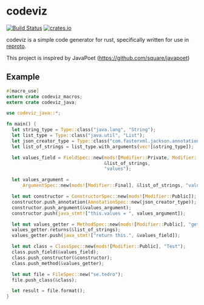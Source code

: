 # codeviz

[![Build Status](https://travis-ci.org/udoprog/codeviz.svg?branch=master)](https://travis-ci.org/udoprog/codeviz)
[![crates.io](https://img.shields.io/crates/v/codeviz.svg?maxAge=2592000)](https://crates.io/crates/codeviz)

codeviz is a simple code generator for rust, specifically written for use in [reproto][reproto].

This project is inspired by JavaPoet (https://github.com/square/javapoet)

[reproto]: https://github.com/udoprog/reproto

## Example

```rust
#[macro_use]
extern crate codeviz_macros;
extern crate codeviz_java;

use codeviz_java::*;

fn main() {
  let string_type = Type::class("java.lang", "String");
  let list_type = Type::class("java.util", "List");
  let json_creator_type = Type::class("com.fasterxml.jackson.annotation", "JsonCreator");
  let list_of_strings = list_type.with_arguments(vec![&string_type]);

  let values_field = FieldSpec::new(mods![Modifier::Private, Modifier::Final],
                                    &list_of_strings,
                                    "values");

  let values_argument =
      ArgumentSpec::new(mods![Modifier::Final], &list_of_strings, "values");

  let mut constructor = ConstructorSpec::new(mods![Modifier::Public]);
  constructor.push_annotation(AnnotationSpec::new(json_creator_type));
  constructor.push_argument(&values_argument);
  constructor.push(java_stmt!["this.values = ", values_argument]);

  let mut values_getter = MethodSpec::new(mods![Modifier::Public], "getValues");
  values_getter.returns(&list_of_strings);
  values_getter.push(java_stmt!["return this.", &values_field]);

  let mut class = ClassSpec::new(mods![Modifier::Public], "Test");
  class.push_field(&values_field);
  class.push_constructor(&constructor);
  class.push_method(&values_getter);

  let mut file = FileSpec::new("se.tedro");
  file.push_class(&class);

  let result = file.format();
}
```
